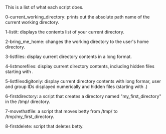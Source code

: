 This is a list of what each script does.

0-current_working_directory: prints out the absolute path name of the current working directory.

1-listit: displays the contents list of your current directory.

2-bring_me_home: changes the working directory to the user's home directory.

3-listfiles: display current directory  contents in a long format.

4-listmorefiles: display current directory contents, including hidden files starting with .

5-listfilesdigitonly: display current directory contents with long formar, user and group IDs displayed numerically and hidden files (starting with .)

6-firstdirectory: a script that creates a directory named "my_first_directory" in the /tmp/ directory.

7-movethatfile: a script that moves betty from /tmp/ to /tmp/my_first_directory.

8-firstdelete: script that deletes betty.


